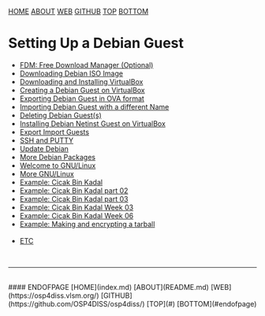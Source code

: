 ---
---

[HOME](index.md)
[ABOUT](README.md)
[WEB](https://osp4diss.vlsm.org/)
[GITHUB](https://github.com/OSP4DISS/osp4diss/)
[TOP](#)
[BOTTOM](#endofpage)

# Setting Up a Debian Guest

* [FDM: Free Download Manager (Optional)](InstallFDM.md)
* [Downloading Debian ISO Image](DebianISOImage.md)
* [Downloading and Installing VirtualBox](InstallVirtualBox.md)
* [Creating a Debian Guest on VirtualBox](DebianGuestOnVirtualBox.md)
* [Exporting Debian Guest in OVA format](DebianGuestExportOva.md)
* [Importing Debian Guest with a different Name](DebianGuestImportOva.md)
* [Deleting Debian Guest(s)](DebianGuestDeleteOva.md)
* [Installing Debian Netinst Guest on VirtualBox](InstallDebianNetinst.md)
* [Export Import Guests](ExportImportGuests.md)
* [SSH and PUTTY](SSHGuest.md)
* [Update Debian](UpdateDebian.md)
* [More Debian Packages](MoreDebianPackages.md)
* [Welcome to GNU/Linux](Welcome2GNULinux.md)
* [More GNU/Linux](MoreGNULinux.md)
* [Example: Cicak Bin Kadal](CBKadal.md)
* [Example: Cicak Bin Kadal part 02](CBKadal2.md)
* [Example: Cicak Bin Kadal part 03](CBKadal3.md)
* [Example: Cicak Bin Kadal Week 03](W03.md)
* [Example: Cicak Bin Kadal Week 06](W06.md)
* [Example: Making and encrypting a tarball](osp-001.md)
<br><br>
* [ETC](ETC/)
<br>
<hr>
<br>
#### ENDOFPAGE
[HOME](index.md)
[ABOUT](README.md)
[WEB](https://osp4diss.vlsm.org/)
[GITHUB](https://github.com/OSP4DISS/osp4diss/)
[TOP](#)
[BOTTOM](#endofpage)
<br>

